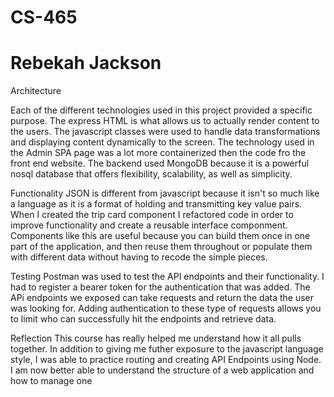 # CS-465
# Rebekah Jackson
Architecture

Each of the different technologies used in this project provided a specific purpose. The express HTML is what allows us to actually render content to the users. The javascript classes were used to handle data transformations and displaying content dynamically to the screen. The technology used in the Admin SPA page was a lot more containerized then the code fro the front end website. The backend used MongoDB because it is a powerful nosql database that offers flexibility, scalability, as well as simplicity.

Functionality
JSON is different from javascript because it isn't so much like a language as it is a format of holding and transmitting key value pairs. 
When I created the trip card component I refactored code in order to improve functionality and create a reusable interface componment. Components like this are useful because you can build them once in one part of the application, and then reuse them throughout or populate them with different data without having to recode the simple pieces.

Testing
Postman was used to test the API endpoints and their functionality. I had to register a bearer token for the authentication that was added. The APi endpoints we exposed can take requests and return the data the user was looking for. Adding authentication to these type of requests allows you to limit who can successfully hit the endpoints and retrieve data.

Reflection
This course has really helped me understand how it all pulls together. In addition to giving me futher exposure to the javascript language style, I was able to practice routing and creating API Endpoints using Node. I am now better able to understand the structure of a web application and how to manage one
